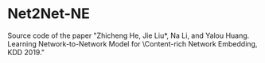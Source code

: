 # Net2Net-NE
Source code of the paper "Zhicheng He, Jie Liu*, Na Li, and Yalou Huang. Learning Network-to-Network Model for \\Content-rich Network Embedding, KDD 2019."
